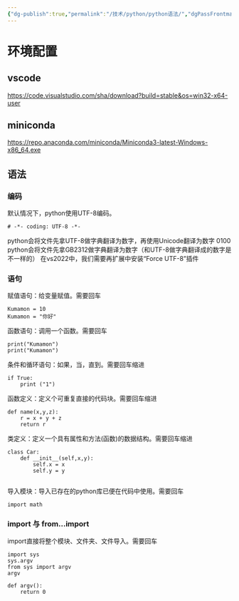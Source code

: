 ```yaml
---
{"dg-publish":true,"permalink":"/技术/python/python语法/","dgPassFrontmatter":true}
---
```


# 环境配置


## vscode
https://code.visualstudio.com/sha/download?build=stable&os=win32-x64-user
## miniconda

https://repo.anaconda.com/miniconda/Miniconda3-latest-Windows-x86_64.exe

## 语法
### 编码
默认情况下，python使用UTF-8编码。
```
# -*- coding: UTF-8 -*-
```
python会将文件先拿UTF-8做字典翻译为数字，再使用Unicode翻译为数字 0100
python会将文件先拿GB2312做字典翻译为数字（和UTF-8做字典翻译成的数字是不一样的）
在vs2022中，我们需要再扩展中安装“Force UTF-8”插件
### 语句
赋值语句：给变量赋值。需要回车
```
Kumamon = 10
Kumamon = "你好"
```
函数语句：调用一个函数。需要回车
```
print("Kumamon")
print("Kumamon")
```
条件和循环语句：如果，当，直到。需要回车缩进
```
if True: 
	print ("1")
```
函数定义：定义个可重复直接的代码块。需要回车缩进
```
def name(x,y,z):
	r = x + y + z
	return r
```
类定义：定义一个具有属性和方法(函数)的数据结构。需要回车缩进
```
class Car:
	def __init__(self,x,y):
		self.x = x
		self.y = y
		
```
导入模块：导入已存在的python库已便在代码中使用。需要回车
```
import math
```
### import 与 from...import
import直接将整个模块、文件夹、文件导入。需要回车
```
import sys
sys.argv
from sys import argv
argv

def argv():
	return 0
```
